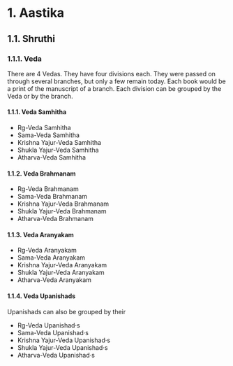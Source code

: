# 1. Aastika

## 1.1. Shruthi

### 1.1.1. Veda

There are 4 Vedas. They have four divisions each. They were passed on through several branches, but only a few remain today. Each book would be a print of the manuscript of a branch. Each division can be grouped by the Veda or by the branch.
#### 1.1.1. Veda Samhitha

- Rg-Veda Samhitha
- Sama-Veda Samhitha
- Krishna Yajur-Veda Samhitha
- Shukla Yajur-Veda Samhitha
- Atharva-Veda Samhitha

#### 1.1.2. Veda Brahmanam

- Rg-Veda Brahmanam
- Sama-Veda Brahmanam
- Krishna Yajur-Veda Brahmanam
- Shukla Yajur-Veda Brahmanam
- Atharva-Veda Brahmanam

#### 1.1.3. Veda Aranyakam

- Rg-Veda Aranyakam
- Sama-Veda Aranyakam
- Krishna Yajur-Veda Aranyakam
- Shukla Yajur-Veda Aranyakam
- Atharva-Veda Aranyakam

#### 1.1.4. Veda Upanishads

Upanishads can also be grouped by their

- Rg-Veda Upanishad·s
- Sama-Veda Upanishad·s
- Krishna Yajur-Veda Upanishad·s
- Shukla Yajur-Veda Upanishad·s
- Atharva-Veda Upanishad·s

